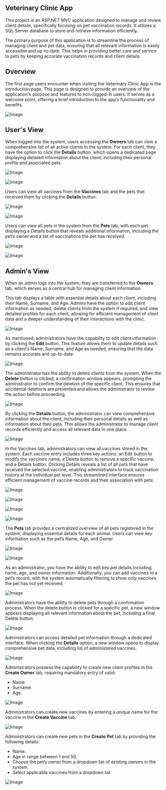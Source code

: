 <h2><b>Veterinary Clinic App</b></h2>

<p>This project is an ASP.NET MVC application designed to manage and review client details, specifically focusing on pet vaccination records. It utilizes a SQL Server database to store and retrieve information efficiently.</p>

<p>The primary purpose of this application is to streamline the process of managing client and pet data, ensuring that all relevant information is easily accessible and up-to-date. This helps in providing better care and service to pets by keeping accurate vaccination records and client details.</p>

<h2><b>Overview</b></h2>

<p>The first page users encounter when visiting the Veterinary Clinic App is the introduction page. This page is designed to provide an overview of the application's purpose and features to non-logged-in users. It serves as a welcome point, offering a brief introduction to the app's functionality and benefits.</p>

![Image](https://github.com/user-attachments/assets/ead13e15-a73d-440b-a041-05cf26c8e53b)

<h2><b>User's View</b></h2>

<p>When logged into the system, users accessing the <b>Owners</b> tab can view a comprehensive list of all active clients in the system. For each client, they have the option to click the <b>Details</b> button, which opens a dedicated page displaying detailed information about the client, including their personal profile and associated pets.</p>

![Image](https://github.com/user-attachments/assets/69643f15-adad-45a3-b943-d41aca851180)

![Image](https://github.com/user-attachments/assets/39dea090-fc67-442d-87fa-124c58e7e3ac)

<p>Users can view all vaccines from the <b>Vaccines</b> tab and the pets that received them by clicking the <b>Details</b> button.</p>

![Image](https://github.com/user-attachments/assets/414e82f4-967e-4c51-8469-1cd784463e66)

![Image](https://github.com/user-attachments/assets/b1a0e967-92ad-44a7-8f3a-3753dd110c9f)

<p>Users can view all pets in the system from the <b>Pets</b> tab, with each pet displaying a Details button that reveals additional information, including the pet’s owner and a list of vaccinations the pet has received.</p>

![Image](https://github.com/user-attachments/assets/f56469ac-b655-4cd7-868a-6a4a8f4f7c43)

![Image](https://github.com/user-attachments/assets/91bfd94f-3d39-4919-bbe8-8d53fdce72d3)

<h2><b>Admin's View</b></h2>

<p>When an admin logs into the system, they are transferred to the <b>Owners</b> tab, which serves as a central hub for managing client information. </p> 

<p>This tab displays a table with essential details about each client, including their Name, Surname, and Age. Admins have the option to edit client information as needed, delete clients from the system if required, and view detailed profiles for each client, allowing for efficient management of client data and a deeper understanding of their interactions with the clinic.</p>

![Image](https://github.com/user-attachments/assets/00f6641e-cf05-4e5b-904d-ee3564c8e907)

<p>As mentioned, administrators have the capability to edit client information by clicking the <b>Edit</b> button. This feature allows them to update details such as a client's Name, Surname, and Age as needed, ensuring that the data remains accurate and up-to-date.</p>

![Image](https://github.com/user-attachments/assets/4d5825b3-4078-4f98-8a7b-db16085c82ad)

<p>The administrator has the ability to delete clients from the system. When the <b>Delete</b> button is clicked, a confirmation window appears, prompting the administrator to confirm the deletion of the specific client. This ensures that accidental deletions are prevented and allows the administrator to review the action before proceeding.</p>

![Image](https://github.com/user-attachments/assets/1ef6ecb7-75fa-426c-9101-1fb1dc60ede0)

<p>By clicking the <b>Details</b> button, the administrator can view comprehensive information about the client, including their personal details as well as information about their pets. This allows the administrator to manage client records efficiently and access all relevant data in one place.</p>

![Image](https://github.com/user-attachments/assets/f6686eb5-e3a1-4552-9900-e44b00189a01)

<p>In the Vaccines tab, administrators can view all vaccines stored in the system. Each vaccine entry includes three key actions: an Edit button to modify the vaccine’s name, a Delete button to remove a specific vaccine, and a Details button. Clicking Details reveals a list of all pets that have received the selected vaccine, enabling administrators to track vaccination history at the individual pet level. This streamlined interface ensures efficient management of vaccine records and their association with pets.</p>

![Image](https://github.com/user-attachments/assets/92610178-5716-4fa6-b6be-effb39636f8f)

![Image](https://github.com/user-attachments/assets/66711e1e-589d-40c8-b080-1363447e1c41)

![Image](https://github.com/user-attachments/assets/545c5548-0cbf-4345-bb73-45926be975a9)

![Image](https://github.com/user-attachments/assets/14cefb69-8acd-4aa2-9126-d5314815a3e3)

<p>The <b>Pets</b> tab provides a centralized overview of all pets registered in the system, displaying essential details for each animal. Users can view key information such as the pet’s Name, Age, and Owner</p>

![Image](https://github.com/user-attachments/assets/8e96f70f-077b-46d2-b749-f4ac2e798cc4)

![Image](https://github.com/user-attachments/assets/fe66b051-61b1-4be4-b623-07b10d14b459)

<p>As an administrator, you have the ability to edit key pet details including name, age, and owner information. Additionally, you can add vaccines to a pet’s record, with the system automatically filtering to show only vaccines the pet has not yet received.</p>

![Image](https://github.com/user-attachments/assets/a21309f3-0a9d-45fc-bcd5-623c55996a76)

<p>Administrators have the ability to delete pets through a confirmation process. When the delete button is clicked for a specific pet, a new window appears displaying all relevant information about the pet, including a final Delete button.</p>

![Image](https://github.com/user-attachments/assets/21d5339b-8d93-4972-89c6-e2fb585debfe)

<p>Administrators can access detailed pet information through a dedicated interface. When clicking the <b>Details</b> option, a new window opens to display comprehensive pet data, including list of administered vaccines.</p>

![Image](https://github.com/user-attachments/assets/f8061ce6-6e27-4a11-b142-e18ccd018cb9)

<p>Administrators possess the capability to create new client profiles in the <b>Create Owner</b> tab, requiring mandatory entry of valid:</p>
<ul>
  <li>Name.</li>
  <li>Surname.</li>
  <li>Age.</li>
</ul>

![Image](https://github.com/user-attachments/assets/15056241-a055-4099-a3d4-096a8e0be107)

<p>Administrators can create new vaccines by entering a unique name for the vaccine in the <b>Create Vaccine</b> tab.</p>

![Image](https://github.com/user-attachments/assets/c93a6436-33c8-45e5-b459-220711b7bc36)

<p>Administrators can create new pets in the <b>Create Pet</b> tab by providing the following details:</p>
<ul>
  <li>Name.</li>
  <li>Age in range between 1 and 50.</li>
  <li>Choose the pet’s owner from a dropdown list of existing owners in the system.</li>
  <li>Select applicable vaccines from a dropdown list</li>
</ul>

![Image](https://github.com/user-attachments/assets/86328aea-60ab-4b43-8d18-45f747d5cae1)
